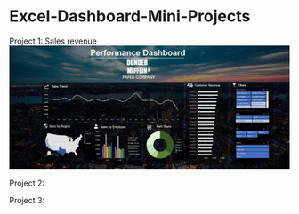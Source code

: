 # Excel-Dashboard-Mini-Projects

Project 1: Sales revenue
![](Images/Dashboard-%20Sales%20Revenue.JPG)

Project 2:

Project 3:

